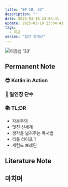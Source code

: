 ```yaml
---
title: "EP 10. 33"
description: ""
date: 2025-03-10 23:04:41
update: 2025-03-10 23:04:41
tags:
  - 회고
series: "일간 장태근" 
---
```


![이창섭 '33'](4106536.jpg)

## Permanent Note

### 😎 Kotlin in Action

### 🥹 일인칭 단수

### 📚 TL;DR

- 자본주의
- 멋진 신세계
- 생각을 넓혀주는 독서법
- 리틀 라이프 1
- 세컨드 브레인

## Literature Note

## 마치며 
